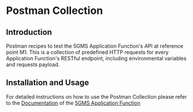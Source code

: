 # Postman Collection

## Introduction

Postman recipes to test the 5GMS Application Function's API at reference point M1. This is a collection
of predefined HTTP requests for every Application Function's RESTful endpoint, including environmental variables and
requests payload.

## Installation and Usage

For detailed instructions on how to use the Postman Collection please refer to
the [Documentation](https://github.com/5G-MAG/rt-5gms-application-function/docs/testing/testing-postman.md) of
the [5GMS Application Function](https://github.com/5G-MAG/rt-5gms-application-function)
